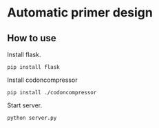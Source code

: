 # Automatic primer design
## How to use
Install flask.
```
pip install flask
```

Install codoncompressor
```
pip install ./codoncompressor
```

Start server.
```
python server.py
```
